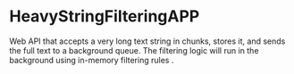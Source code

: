 # HeavyStringFilteringAPP
Web API that accepts a very long text string in chunks, stores it, and sends the full text to a background queue. The filtering logic will run in the background using in-memory filtering rules .
